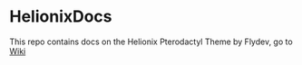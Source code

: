 # HelionixDocs
This repo contains docs on the Helionix Pterodactyl Theme by Flydev, go to [Wiki](/wiki)
